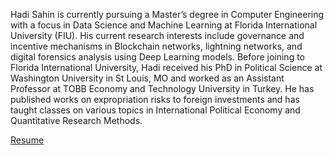 Hadi Sahin is currently pursuing a Master’s degree in Computer Engineering with a focus in Data Science and Machine Learning at Florida International University (FIU). His current research interests include governance and incentive mechanisms in Blockchain networks, lightning networks, and digital forensics analysis using Deep Learning models. Before joining to Florida International University, Hadi received his PhD in Political Science at Washington University in St Louis, MO and worked as an Assistant Professor at TOBB Economy and Technology University in Turkey. He has published works on expropriation risks to foreign investments and has taught classes on various topics in International Political Economy and Quantitative Research Methods. 

[Resume](https://github.com/hadiSahin/resume/blob/main/cv.pdf)
